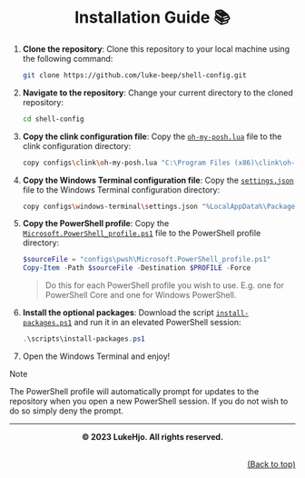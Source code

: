 <div align="center">

# Installation Guide 📚

</div>

1. **Clone the repository**: Clone this repository to your local machine using the following command:

    ```bash
    git clone https://github.com/luke-beep/shell-config.git
    ```

2. **Navigate to the repository**: Change your current directory to the cloned repository:

    ```bash
    cd shell-config
    ```

3. **Copy the clink configuration file**: Copy the [`oh-my-posh.lua`](/configs/clink/oh-my-posh.lua) file to the clink configuration directory:

    ```bash
    copy configs\clink\oh-my-posh.lua "C:\Program Files (x86)\clink\oh-my-posh.lua"
    ```

4. **Copy the Windows Terminal configuration file**: Copy the [`settings.json`](/configs/windows-terminal/settings.json) file to the Windows Terminal configuration directory:

    ```bash
    copy configs\windows-terminal\settings.json "%LocalAppData%\Packages\Microsoft.WindowsTerminal_8wekyb3d8bbwe\LocalState\settings.json"
    ```

5. **Copy the PowerShell profile**: Copy the [`Microsoft.PowerShell_profile.ps1`](/configs/powershell/Microsoft.PowerShell_profile.ps1) file to the PowerShell profile directory:

    ```powershell
    $sourceFile = "configs\pwsh\Microsoft.PowerShell_profile.ps1"
    Copy-Item -Path $sourceFile -Destination $PROFILE -Force
    ```

    > Do this for each PowerShell profile you wish to use. E.g. one for PowerShell Core and one for Windows PowerShell.

6. **Install the optional packages**: Download the script [`install-packages.ps1`](/scripts/install-packages.ps1) and run it in an elevated PowerShell session:

    ```powershell
    .\scripts\install-packages.ps1
    ```

6. Open the Windows Terminal and enjoy!

> [!NOTE]
> The PowerShell profile will automatically prompt for updates to the repository when you open a new PowerShell session. If you do not wish to do so simply deny the prompt.

---

**<div align="center" id="footer">© 2023 LukeHjo. All rights reserved. <div>**
<br>
<div align="right"><a href="#">(Back to top)</a></div>